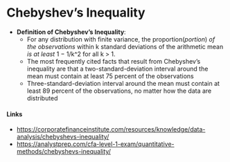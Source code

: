 # Chebyshev’s Inequality

- **Definition of Chebyshev’s Inequality**: 
  - For any distribution with finite variance, the proportion(*portion*) *of the observations* within k standard deviations of the arithmetic mean *is at least* 1 − 1/k^2 for all k > 1.
  - The most frequently cited facts that result from Chebyshev’s inequality are that a two-standard-deviation interval around the mean must contain at least 75 percent of the observations
  - Three-standard-deviation interval around the mean must contain at least 89 percent of the observations, no matter how the data are distributed

#### Links
- https://corporatefinanceinstitute.com/resources/knowledge/data-analysis/chebyshevs-inequality/
- https://analystprep.com/cfa-level-1-exam/quantitative-methods/chebyshevs-inequality/
